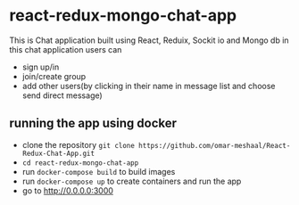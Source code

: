 
# react-redux-mongo-chat-app

This is Chat application built using React, Reduix, Sockit io and Mongo db
in this chat application users can
* sign up/in
* join/create group
* add other users(by clicking in their name in message list and choose send direct message)

    
## running the app using docker

* clone the repository ```git clone https://github.com/omar-meshaal/React-Redux-Chat-App.git```
* ```cd react-redux-mongo-chat-app```
* run ```docker-compose build``` to build images
* run ```docker-compose up``` to create containers and run the app
* go to http://0.0.0.0:3000

